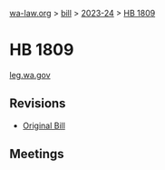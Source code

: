 [wa-law.org](/) > [bill](/bill/) > [2023-24](/bill/2023-24/) > [HB 1809](/bill/2023-24/hb/1809/)

# HB 1809
[leg.wa.gov](https://app.leg.wa.gov/billsummary?BillNumber=1809&Year=2023&Initiative=false)

## Revisions
* [Original Bill](1/)

## Meetings